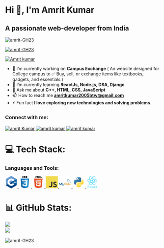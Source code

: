 # Hi 👋, I'm Amrit Kumar
## A passionate web-developer from India

<p align="left"> <img src="https://komarev.com/ghpvc/?username=amrit-GH23&label=Profile%20views&color=00ff00&style=plastic" alt="amrit-GH23" /> </p>

<p align="left"> 
  <a href="https://github.com/ryo-ma/github-profile-trophy">
    <img src="https://github-profile-trophy.vercel.app/?username=amrit-GH23&theme=radical" alt="amrit-GH23" />
  </a>
</p>

<p align="left"> 
  <a href="https://x.com/Amrit_btw_kumar" target="blank">
    <img src="https://img.shields.io/twitter/follow/Amrit_Kumar?logo=twitter&style=for-the-badge" alt="Amrit kumar" />
  </a>
</p>

- 🔭 I’m currently working on **Campus Exchange** ( An website designed for College campus to ✅ Buy, sell, or exchange items like textbooks, gadgets, and essentials.)
- 🌱 I’m currently learning **ReactJs, Node.js, DSA, Django**
- 💬 Ask me about **C++, HTML, CSS, JavaScript**
- 📫 How to reach me **amritkumar2005btw@gmail.com**
- ⚡ Fun fact **I love exploring new technologies and solving problems.**

### Connect with me:
<p align="left">
  <a href="https://x.com/Amrit_btw_kumar" target="blank">
    <img align="center" src="https://raw.githubusercontent.com/rahuldkjain/github-profile-readme-generator/master/src/images/icons/Social/twitter.svg" alt="amrit Kumar" height="30" width="40" />
  </a>
  <a href="https://www.linkedin.com/in/amrit-kumar-28053b253/" target="blank">
    <img align="center" src="https://raw.githubusercontent.com/rahuldkjain/github-profile-readme-generator/master/src/images/icons/Social/linked-in-alt.svg" alt="amrit kumar" height="30" width="40" />
  </a>
  <a href="https://www.instagram.com/amrit_btw_kumar/" target="blank">
    <img align="center" src="https://raw.githubusercontent.com/rahuldkjain/github-profile-readme-generator/master/src/images/icons/Social/instagram.svg" alt="amrit kumar" height="30" width="40" />
  </a>
</p>

# 💻 Tech Stack:
<h3 align="left">Languages and Tools:</h3>
<p align="left"> <a href="https://www.w3schools.com/cpp/" target="_blank" rel="noreferrer"> <img src="https://raw.githubusercontent.com/devicons/devicon/master/icons/cplusplus/cplusplus-original.svg" alt="cplusplus" width="40" height="40"/> </a> <a href="https://www.w3schools.com/css/" target="_blank" rel="noreferrer"> <img src="https://raw.githubusercontent.com/devicons/devicon/master/icons/css3/css3-original-wordmark.svg" alt="css3" width="40" height="40"/> </a> <a href="https://www.w3.org/html/" target="_blank" rel="noreferrer"> <img src="https://raw.githubusercontent.com/devicons/devicon/master/icons/html5/html5-original-wordmark.svg" alt="html5" width="40" height="40"/> </a> <a href="https://developer.mozilla.org/en-US/docs/Web/JavaScript" target="_blank" rel="noreferrer"> <img src="https://raw.githubusercontent.com/devicons/devicon/master/icons/javascript/javascript-original.svg" alt="javascript" width="40" height="40"/> </a> <a href="https://www.mysql.com/" target="_blank" rel="noreferrer"> <img src="https://raw.githubusercontent.com/devicons/devicon/master/icons/mysql/mysql-original-wordmark.svg" alt="mysql" width="40" height="40"/> </a> <a href="https://www.python.org" target="_blank" rel="noreferrer"> <img src="https://raw.githubusercontent.com/devicons/devicon/master/icons/python/python-original.svg" alt="python" width="40" height="40"/> </a> <a href="https://reactjs.org/" target="_blank" rel="noreferrer"> <img src="https://raw.githubusercontent.com/devicons/devicon/master/icons/react/react-original-wordmark.svg" alt="react" width="40" height="40"/> </a> </p>

# 📊 GitHub Stats:
![](https://github-readme-stats.vercel.app/api?username=amrit-GH23&theme=radical&hide_border=false&include_all_commits=true&count_private=true)<br/>
![](https://github-readme-streak-stats.herokuapp.com/?user=amrit-GH23&theme=radical&hide_border=false)<br/>
<p><img align="left" src="https://github-readme-stats.vercel.app/api/top-langs?username=amrit-GH23&show_icons=true&locale=en&layout=compact" alt="amrit-GH23" /></p>
